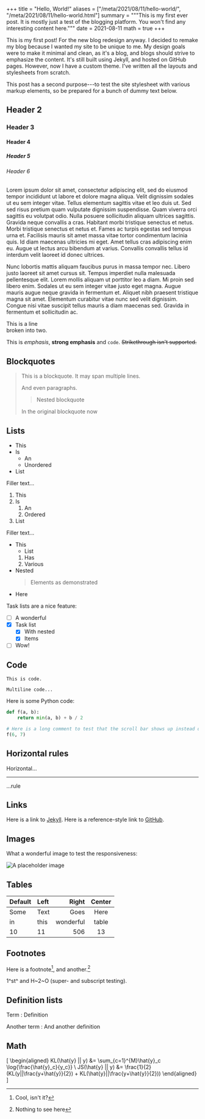 +++
title = "Hello, World!"
aliases = ["/meta/2021/08/11/hello-world/", "/meta/2021/08/11/hello-world.html"]
summary = """This is my first ever post. It is mostly just a test of the blogging
platform. You won't find any interesting content here."""
date = 2021-08-11
math = true
+++

This is my first post! For the new blog redesign anyway. I decided to
remake my blog because I wanted my site to be unique to me. My design
goals were to make it minimal and clean, as it's a blog, and blogs
should strive to emphasize the content. It's still built using Jekyll,
and hosted on GitHub pages. However, now I have a custom theme. I've
written all the layouts and stylesheets from scratch.

This post has a second purpose---to test the site stylesheet with
various markup elements, so be prepared for a bunch of dummy text
below.

## Header 2
### Header 3
#### Header 4
##### Header 5
###### Header 6

Lorem ipsum dolor sit amet, consectetur adipiscing elit, sed do
eiusmod tempor incididunt ut labore et dolore magna aliqua. Velit
dignissim sodales ut eu sem integer vitae. Tellus elementum sagittis
vitae et leo duis ut. Sed sed risus pretium quam vulputate dignissim
suspendisse. Quam viverra orci sagittis eu volutpat odio. Nulla
posuere sollicitudin aliquam ultrices sagittis. Gravida neque
convallis a cras. Habitant morbi tristique senectus et netus. Morbi
tristique senectus et netus et. Fames ac turpis egestas sed tempus
urna et. Facilisis mauris sit amet massa vitae tortor condimentum
lacinia quis. Id diam maecenas ultricies mi eget. Amet tellus cras
adipiscing enim eu. Augue ut lectus arcu bibendum at varius. Convallis
convallis tellus id interdum velit laoreet id donec ultrices.

Nunc lobortis mattis aliquam faucibus purus in massa tempor
nec. Libero justo laoreet sit amet cursus sit. Tempus imperdiet nulla
malesuada pellentesque elit. Lorem mollis aliquam ut porttitor leo a
diam. Mi proin sed libero enim. Sodales ut eu sem integer vitae justo
eget magna. Augue mauris augue neque gravida in fermentum et. Aliquet
nibh praesent tristique magna sit amet. Elementum curabitur vitae nunc
sed velit dignissim. Congue nisi vitae suscipit tellus mauris a diam
maecenas sed. Gravida in fermentum et sollicitudin ac.

This is a line\
broken into two.

This is *emphasis*, **strong emphasis** and `code`. ~~Strikethrough
isn't supported.~~

## Blockquotes

> This is a blockquote.
> It may span multiple lines.
>
> And even paragraphs.
>
>> Nested blockquote
>
> In the original blockquote now

## Lists

- This
- Is
  - An
  - Unordered
- List

Filler text...

1. This
2. Is
   1. An
   2. Ordered
3. List

Filler text...

- This
  - List
  1. Has
  2. Various
- Nested
  > Elements as demonstrated
- Here

Task lists are a nice feature:

- [ ] A wonderful
- [X] Task list
  - [X] With nested
  - [X] Items
- [ ] Wow!

## Code

    This is code.
    
    Multiline code...

Here is some Python code:

```python
def f(a, b):
    return min(a, b) + b / 2

# Here is a long comment to test that the scroll bar shows up instead of wrapping the text.
f(6, 7)
```

## Horizontal rules

Horizontal...

---

...rule

## Links

Here is a link to [Jekyll](https://jekyllrb.com/). Here is a
reference-style link to [GitHub].

[GitHub]: https://github.com "My blog is hosted here"

## Images

What a wonderful image to test the responsiveness:

![A placeholder image](https://via.placeholder.com/2000x500)

## Tables

| Default | Left |     Right | Center |
|---------|:-----|----------:|:------:|
| Some    | Text |      Goes | Here   |
| in      | this | wonderful | table  |
| 10      | 11   |       506 | 13     |

## Footnotes

Here is a footnote[^1], and another.[^another]

1^st^ and H~2~O (super- and subscript testing).

[^1]: Cool, isn't it?
[^another]: Nothing to see here

## Definition lists

Term
: Definition

Another term
: And another definition

## Math

\[
\begin{aligned}
KL(\hat{y} || y) &= \sum_{c=1}^{M}\hat{y}_c \log{\frac{\hat{y}_c}{y_c}} \\
JS(\hat{y} || y) &= \frac{1}{2}(KL(y||\frac{y+\hat{y}}{2}) + KL(\hat{y}||\frac{y+\hat{y}}{2}))
\end{aligned}
\]
